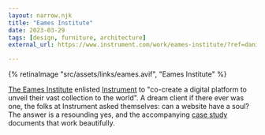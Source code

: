 ```yaml
---
layout: narrow.njk
title: "Eames Institute"
date: 2023-03-29
tags: [design, furniture, architecture]
external_url: https://www.instrument.com/work/eames-institute/?ref=daniel.pizza

---
```

{% retinaImage "src/assets/links/eames.avif", "Eames Institute" %}

[The Eames Institute](https://www.eamesinstitute.org/?ref=daniel.pizza "The Eames Institute") enlisted [Instrument](https://www.instrument.com/?ref=daniel.pizza "Instrument") to "co-create a digital platform to unveil their vast collection to the world". A dream client if there ever was one, the folks at Instrument asked themselves: can a website have a soul? The answer is a resounding yes, and the accompanying [case study](https://www.instrument.com/work/eames-institute/?ref=daniel.pizza "Eames Institute case study on Instrument's website") documents that work beautifully.
